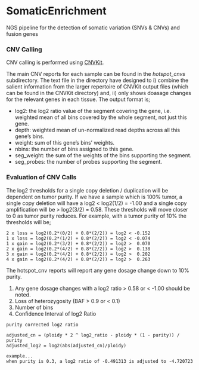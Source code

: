 # SomaticEnrichment
NGS pipeline for the detection of somatic variation (SNVs &amp; CNVs) and fusion genes

### CNV Calling

CNV calling is performed using [CNVKit](https://cnvkit.readthedocs.io/en/stable/).

The main CNV reports for each sample can be found in the *hotspot_cnvs* subdirectory. The text file in the directory have designed to i) combine the salient information from the larger repertoire of CNVKit output files (which can be found in the CNVKit directory) and, ii) only shows doasage changes for the relevant genes in each tissue. The output format is;

-  log2: the log2 ratio value of the segment covering the gene, i.e. weighted mean of all bins covered by the whole segment, not just this gene.
-  depth: weighted mean of un-normalized read depths across all this gene’s bins.
-  weight: sum of this gene’s bins’ weights.
-  nbins: the number of bins assigned to this gene.
-  seg_weight: the sum of the weights of the bins supporting the segment.
-  seg_probes: the number of probes supporting the segment.

### Evaluation of CNV Calls

The log2 thresholds for a single copy deletion / duplication will be dependent on tumor purity. If we have a sample which is 100% tumor, a single copy deletion will have a log2 < log2(1/2) = -1.00 and a single copy amplification will be > log2(3/2) = 0.58. These thresholds will move closer to 0 as tumor purity reduces. For example, with a tumor purity of 10% the thresholds will be;

```
2 x loss = log2(0.2*(0/2) + 0.8*(2/2)) = log2 < -0.152
1 x loss = log2(0.2*(1/2) + 0.8*(2/2)) = log2 < -0.074
1 x gain = log2(0.2*(3/2) + 0.8*(2/2)) = log2 >  0.070
2 x gain = log2(0.2*(4/2) + 0.8*(2/2)) = log2 >  0.138
3 x gain = log2(0.2*(4/2) + 0.8*(2/2)) = log2 >  0.202
4 x gain = log2(0.2*(4/2) + 0.8*(2/2)) = log2 >  0.263
```

The hotspot_cnv reports will report any gene dosage change down to 10% purity.

1. Any gene dosage changes with a log2 ratio > 0.58 or < -1.00 should be noted.
2. Loss of heterozygosity (BAF > 0.9 or < 0.1)
3. Number of bins
4. Confidence Interval of log2 Ratio

```
purity corrected log2 ratio

adjusted_cn = (ploidy * 2 ^ log2_ratio - ploidy * (1 - purity)) / purity
adjusted_log2 = log2(abs(adjusted_cn)/ploidy)

example...
when purity is 0.3, a log2 ratio of -0.491313 is adjusted to -4.720723
```


